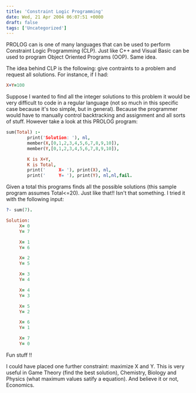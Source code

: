 ```yaml
---
title: 'Constraint Logic Programming'
date: Wed, 21 Apr 2004 06:07:51 +0000
draft: false
tags: ['Uncategorized']
---
```


PROLOG can is one of many languages that can be used to perform Constraint Logic Programming (CLP). Just like C++ and Visual Basic can be used to program Object Oriented Programs (OOP). Same idea.

The idea behind CLP is the following: give contraints to a problem and request all solutions. For instance, if I had:

```prolog
X+Y=100
```

Suppose I wanted to find all the integer solutions to this problem it would be very difficult to code in a regular language (not so much in this specific case because it's too simple, but in general). Because the programmer would have to manually control backtracking and assignment and all sorts of stuff. However take a look at this PROLOG program:

```prolog
sum(Total) :-
        print('Solution: '), nl,
        member(X,[0,1,2,3,4,5,6,7,8,9,10]),
        member(Y,[0,1,2,3,4,5,6,7,8,9,10]),

        K is X+Y,
        K is Total,
        print('     X= '), print(X), nl,
        print('     Y= '), print(Y), nl,nl,fail. 
```

Given a total this programs finds all the possible solutions (this sample program assumes Total<=20). Just like that!! Isn't that something. I tried it with the following input:

```prolog
?- sum(7).

Solution:
     X= 0
     Y= 7

     X= 1
     Y= 6

     X= 2
     Y= 5

     X= 3
     Y= 4

     X= 4
     Y= 3

     X= 5
     Y= 2

     X= 6
     Y= 1

     X= 7
     Y= 0 
```

Fun stuff !!

I could have placed one further constraint: maximize X and Y. This is very useful in Game Theory (find the best solution), Chemistry, Biology and Physics (what maximum values satify a equation). And believe it or not, Economics.
